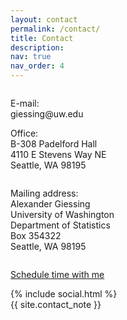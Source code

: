 ```yaml
---
layout: contact
permalink: /contact/
title: Contact
description: 
nav: true
nav_order: 4
---
```


<div class="contact-container">
  <div class="column">
    <p> <span class="font-weight-bold">E-mail:</span> <br>
    giessing@uw.edu </p>
    <p> <span class="font-weight-bold">Office:</span> <br>
    B-308 Padelford Hall <br>
    4110 E Stevens Way NE <br>
    Seattle, WA 98195 </p>
  </div>
   
  <div class="column">
    <p> <span class="font-weight-bold">Mailing address:</span> <br>
    Alexander Giessing <br>
    University of Washington <br>
    Department of Statistics <br>
    Box 354322 <br>
    Seattle, WA 98195 </p>
  </div>

  <div class="column">
  <p> <a href = "https://calendly.com/giessing-7xc/30min" target="_new"> Schedule time with me </a> </p>
  </div>
  
</div>

<div class="social">
  <div class="contact-icons">
    {% include social.html %}
  </div>

  <div class="contact-note">
    {{ site.contact_note }}
  </div>

</div>

